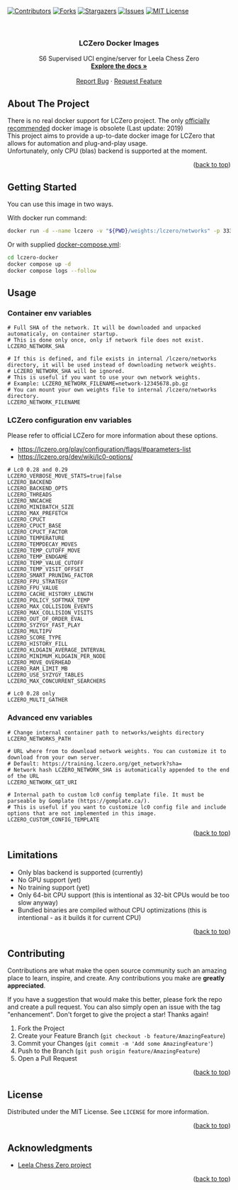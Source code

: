 <!-- Improved compatibility of back to top link: See: https://github.com/N0rthernL1ghts/lczero-docker/pull/73 -->
<a name="readme-top"></a>


<!-- PROJECT SHIELDS -->
[![Contributors][contributors-shield]][contributors-url]
[![Forks][forks-shield]][forks-url]
[![Stargazers][stars-shield]][stars-url]
[![Issues][issues-shield]][issues-url]
[![MIT License][license-shield]][license-url]



<!-- PROJECT LOGO -->
<br />
<div align="center">
<h3 align="center">LCZero Docker Images</h3>

  <p align="center">
    S6 Supervised UCI engine/server for Leela Chess Zero
    <br />
    <a href="https://github.com/N0rthernL1ghts/lczero-docker"><strong>Explore the docs »</strong></a>
    <br />
    <br />
    <a href="https://github.com/N0rthernL1ghts/lczero-docker/issues">Report Bug</a>
    ·
    <a href="https://github.com/N0rthernL1ghts/lczero-docker/issues">Request Feature</a>
  </p>
</div>

<!-- ABOUT THE PROJECT -->
## About The Project
There is no real docker support for LCZero project. The only [officially recommended](https://github.com/vochicong/lc0-docker) docker image is obsolete (Last update: 2019) <br/>
This project aims to provide a up-to-date docker image for LCZero that allows for automation and plug-and-play usage.<br/>
Unfortunately, only CPU (blas) backend is supported at the moment. <br/>

<p align="right">(<a href="#readme-top">back to top</a>)</p>

<!-- GETTING STARTED -->
## Getting Started

You can use this image in two ways.

With docker run command: <br/>
```sh
docker run -d --name lczero -v "${PWD}/weights:/lczero/networks" -p 3333:3333 ghcr.io/n0rthernl1ghts/lc0:latest
```

Or with supplied [docker-compose.yml](docker-compose.yml): <br/>
```sh
cd lczero-docker
docker compose up -d
docker compose logs --follow
```



<!-- USAGE EXAMPLES -->
## Usage

### Container env variables
```dotenv
# Full SHA of the network. It will be downloaded and unpacked automaticaly, on container startup.
# This is done only once, only if network file does not exist.
LCZERO_NETWORK_SHA

# If this is defined, and file exists in internal /lczero/networks directory, it will be used instead of downloading network weights. 
# LCZERO_NETWORK_SHA will be ignored.
# This is useful if you want to use your own network weights.
# Example: LCZERO_NETWORK_FILENAME=network-12345678.pb.gz
# You can mount your own weights file to internal /lczero/networks directory.
LCZERO_NETWORK_FILENAME
```

### LCZero configuration env variables
Please refer to official LCZero for more information about these options.
- https://lczero.org/play/configuration/flags/#parameters-list
- https://lczero.org/dev/wiki/lc0-options/

```dotenv
# Lc0 0.28 and 0.29
LCZERO_VERBOSE_MOVE_STATS=true|false
LCZERO_BACKEND
LCZERO_BACKEND_OPTS
LCZERO_THREADS
LCZERO_NNCACHE
LCZERO_MINIBATCH_SIZE
LCZERO_MAX_PREFETCH
LCZERO_CPUCT
LCZERO_CPUCT_BASE
LCZERO_CPUCT_FACTOR
LCZERO_TEMPERATURE
LCZERO_TEMPDECAY_MOVES
LCZERO_TEMP_CUTOFF_MOVE
LCZERO_TEMP_ENDGAME
LCZERO_TEMP_VALUE_CUTOFF
LCZERO_TEMP_VISIT_OFFSET
LCZERO_SMART_PRUNING_FACTOR
LCZERO_FPU_STRATEGY
LCZERO_FPU_VALUE
LCZERO_CACHE_HISTORY_LENGTH
LCZERO_POLICY_SOFTMAX_TEMP
LCZERO_MAX_COLLISION_EVENTS
LCZERO_MAX_COLLISION_VISITS
LCZERO_OUT_OF_ORDER_EVAL
LCZERO_SYZYGY_FAST_PLAY
LCZERO_MULTIPV
LCZERO_SCORE_TYPE
LCZERO_HISTORY_FILL
LCZERO_KLDGAIN_AVERAGE_INTERVAL
LCZERO_MINIMUM_KLDGAIN_PER_NODE
LCZERO_MOVE_OVERHEAD
LCZERO_RAM_LIMIT_MB
LCZERO_USE_SYZYGY_TABLES
LCZERO_MAX_CONCURRENT_SEARCHERS

# Lc0 0.28 only
LCZERO_MULTI_GATHER

```
### Advanced env variables
```dotenv
# Change internal container path to networks/weights directory
LCZERO_NETWORKS_PATH

# URL where from to download network weights. You can customize it to download from your own server.
# Default: https://training.lczero.org/get_network?sha=
# Network hash LCZERO_NETWORK_SHA is automatically appended to the end of the URL
LCZERO_NETWORK_GET_URI

# Internal path to custom lc0 config template file. It must be parseable by Gomplate (https://gomplate.ca/).
# This is useful if you want to customize lc0 config file and include options that are not implemented in this image.
LCZERO_CUSTOM_CONFIG_TEMPLATE
```

<p align="right">(<a href="#readme-top">back to top</a>)</p>


<!-- LIMITATIONS -->
## Limitations

- Only blas backend is supported (currently)
- No GPU support (yet)
- No training support (yet)
- Only 64-bit CPU support (this is intentional as 32-bit CPUs would be too slow anyway)
- Bundled binaries are compiled without CPU optimizations (this is intentional - as it builds it for current CPU)

<p align="right">(<a href="#readme-top">back to top</a>)</p>




<!-- CONTRIBUTING -->
## Contributing

Contributions are what make the open source community such an amazing place to learn, inspire, and create. Any contributions you make are **greatly appreciated**.

If you have a suggestion that would make this better, please fork the repo and create a pull request. You can also simply open an issue with the tag "enhancement".
Don't forget to give the project a star! Thanks again!

1. Fork the Project
2. Create your Feature Branch (`git checkout -b feature/AmazingFeature`)
3. Commit your Changes (`git commit -m 'Add some AmazingFeature'`)
4. Push to the Branch (`git push origin feature/AmazingFeature`)
5. Open a Pull Request

<p align="right">(<a href="#readme-top">back to top</a>)</p>



<!-- LICENSE -->
## License

Distributed under the MIT License. See `LICENSE` for more information.

<p align="right">(<a href="#readme-top">back to top</a>)</p>


<!-- ACKNOWLEDGMENTS -->
## Acknowledgments

* [Leela Chess Zero project](https://lczero.org/)

<p align="right">(<a href="#readme-top">back to top</a>)</p>



<!-- MARKDOWN LINKS & IMAGES -->
<!-- https://www.markdownguide.org/basic-syntax/#reference-style-links -->
[contributors-shield]: https://img.shields.io/github/contributors/N0rthernL1ghts/lczero-docker.svg?style=for-the-badge
[contributors-url]: https://github.com/N0rthernL1ghts/lczero-docker/graphs/contributors
[forks-shield]: https://img.shields.io/github/forks/N0rthernL1ghts/lczero-docker.svg?style=for-the-badge
[forks-url]: https://github.com/N0rthernL1ghts/lczero-docker/network/members
[stars-shield]: https://img.shields.io/github/stars/N0rthernL1ghts/lczero-docker.svg?style=for-the-badge
[stars-url]: https://github.com/N0rthernL1ghts/lczero-docker/stargazers
[issues-shield]: https://img.shields.io/github/issues/N0rthernL1ghts/lczero-docker.svg?style=for-the-badge
[issues-url]: https://github.com/N0rthernL1ghts/lczero-docker/issues
[license-shield]: https://img.shields.io/github/license/N0rthernL1ghts/lczero-docker.svg?style=for-the-badge
[license-url]: https://github.com/N0rthernL1ghts/lczero-docker/blob/master/LICENSE.txt
[product-screenshot]: images/screenshot.png